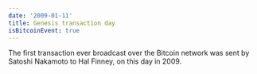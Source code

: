 ```yaml
---
date: '2009-01-11'
title: Genesis transaction day
isBitcoinEvent: true
---
```


The first transaction ever broadcast over the Bitcoin network was sent by Satoshi Nakamoto to Hal Finney, on this day in 2009.
